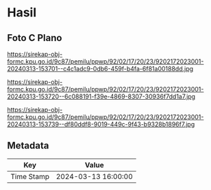 # Hasil

## Foto C Plano

https://sirekap-obj-formc.kpu.go.id/9c87/pemilu/ppwp/92/02/17/20/23/9202172023001-20240313-153701--c4c1adc9-0db6-459f-b4fa-6f81a00188dd.jpg

https://sirekap-obj-formc.kpu.go.id/9c87/pemilu/ppwp/92/02/17/20/23/9202172023001-20240313-153720--6c088191-f39e-4869-8307-30936f7dd1a7.jpg

https://sirekap-obj-formc.kpu.go.id/9c87/pemilu/ppwp/92/02/17/20/23/9202172023001-20240313-153739--df80ddf8-9019-449c-9f43-b9328b1896f7.jpg


## Metadata

| Key        | Value               |
| ---------- | ------------------- |
| Time Stamp | 2024-03-13 16:00:00 |



